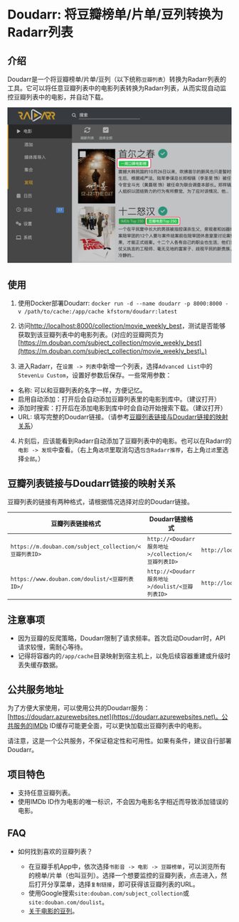 # Doudarr: 将豆瓣榜单/片单/豆列转换为Radarr列表

## 介绍

Doudarr是一个将豆瓣榜单/片单/豆列（以下统称`豆瓣列表`）转换为Radarr列表的工具。它可以将任意豆瓣列表中的电影列表转换为Radarr列表，从而实现自动监控豆瓣列表中的电影，并自动下载。

![Cover](res/cover.png)

## 使用

1. 使用Docker部署Doudarr: `docker run -d --name doudarr -p 8000:8000 -v /path/to/cache:/app/cache kfstorm/doudarr:latest`

2. 访问[http://localhost:8000/collection/movie_weekly_best](http://localhost:8000/collection/movie_weekly_best)，测试是否能够获取到该豆瓣列表中的电影列表。(对应的豆瓣网页为[https://m.douban.com/subject_collection/movie_weekly_best](https://m.douban.com/subject_collection/movie_weekly_best)。)

3. 进入Radarr，在`设置 -> 列表`中新增一个列表，选择`Advanced List`中的`StevenLu Custom`，设置好参数后保存。一些常用参数：

* 名称: 可以和豆瓣列表的名字一样，方便记忆。
* 启用自动添加：打开后会自动添加豆瓣列表里的电影到库中。（建议打开）
* 添加时搜索：打开后在添加电影到库中时会自动开始搜索下载。（建议打开）
* URL: 填写完整的Doudarr链接。（请参考[豆瓣列表链接与Doudarr链接的映射关系](#豆瓣列表链接与doudarr链接的映射关系)）

4. 片刻后，应该能看到Radarr自动添加了豆瓣列表中的电影。也可以在Radarr的`电影 -> 发现`中查看。（右上角`选项`里取消勾选`包含Radarr推荐`，右上角`过滤`里选择`全部`。）

## 豆瓣列表链接与Doudarr链接的映射关系

豆瓣列表的链接有两种格式，请根据情况选择对应的Doudarr链接。

| 豆瓣列表链接格式 | Doudarr链接格式 | Doudarr链接示例 |
| --- | --- | --- |
| `https://m.douban.com/subject_collection/<豆瓣列表ID>` | `http://<Doudarr服务地址>/collection/<豆瓣列表ID>` | `http://localhost:8000/collection/movie_weekly_best` |
| `https://www.douban.com/doulist/<豆瓣列表ID>/` | `http://<Doudarr服务地址>/doulist/<豆瓣列表ID>` | `http://localhost:8000/doulist/43556565` |

## 注意事项

* 因为豆瓣的反爬策略，Doudarr限制了请求频率。首次启动Doudarr时，API请求较慢，需耐心等待。
* 记得将容器内的`/app/cache`目录映射到宿主机上，以免后续容器重建或升级时丢失缓存数据。

## 公共服务地址

为了方便大家使用，可以使用公共的Doudarr服务：[https://doudarr.azurewebsites.net](https://doudarr.azurewebsites.net)。公共服务的IMDb ID缓存可能更全面，可以更快加载出豆瓣列表中的电影。

请注意，这是一个公共服务，不保证稳定性和可用性。如果有条件，建议自行部署Doudarr。

## 项目特色

* 支持任意豆瓣列表。
* 使用IMDb ID作为电影的唯一标识，不会因为电影名字相近而导致添加错误的电影。

## FAQ

* 如何找到喜欢的豆瓣列表？

  * 在豆瓣手机App中，依次选择`书影音 -> 电影 -> 豆瓣榜单`，可以浏览所有的榜单/片单（也叫豆列）。选择一个想要监控的豆瓣列表，点击进入，然后打开分享菜单，选择`复制链接`，即可获得该豆瓣列表的URL。
  * 使用Google搜索`site:douban.com/subject_collection`或`site:douban.com/doulist`。
  * [关于电影的豆列](https://www.douban.com/tag/%E7%94%B5%E5%BD%B1/doulist)。
